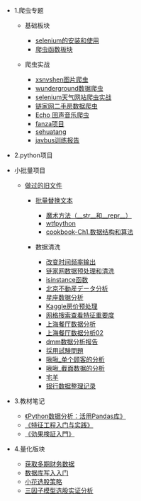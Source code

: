 - 1.爬虫专题
  - 基础板块
    - [selenium的安装和使用](scrape/selenium的安装和使用.md)
    - [爬虫函数板块](scrape/爬虫函数板块.md)
    
  - 爬虫实战

    - [xsnvshen图片爬虫](scrape/图片爬虫xsnvshen.md)
    - [wunderground数据爬虫](scrape/数据爬虫.md)
    - [selenium天气网站爬虫实战](scrape/selenium天气网站爬虫实战.md)
    - [链家网二手房数据爬虫](scrape/链家网二手房数据爬虫.md)
    - [Echo 回声音乐爬虫](scrape/Echo回声音乐爬虫.md)
    - [fanza项目](scrape/fanza项目.md)
    - [sehuatang](scrape/sehuatang.md)
    - [javbus训练报告](scrape/for_javbus.md)





- 2.python项目
- 小批量项目
  - [做过的旧文件](practice/mytest.md)
    - [批量替换文本](pythonproject/批量替换文本.md)
        - [魔术方法（\_\_str\_\_和\_\_repr\_\_）](pythonproject/魔术方法（__str__和__repr__）.md)
        - [wtfpython](pythonproject/wtfpython.md)
        - [cookbook-Ch1.数据结构和算法](cookbook/ch1.md)
    
    - 数据清洗

        - [改变时间频率输出](pythonproject/改变时间频率输出.md)
        - [链家网数据预处理和清洗](pythonproject/链家网数据预处理和清洗.md)
        -  [isinstance函数](pythonproject/isinstance函数.md)
        - [北京不動産データ分析](pythonproject/peking.md)
        - [星座数据分析](pythonproject/星座数据分析.md)
        - [Kaggle房价预处理](practice/comprehensive-data-exploration-with-python.md)
        - [网格搜索查看特征重要度](pythonproject/网格搜索查看特征重要度.md)
        - [上海餐厅数据分析](practice/上海餐厅数据分析.md)
        - [上海餐厅数据分析02](practice/上海餐厅数据分析02.md)
        - [dmm数据分析报告](practice/dmm数据分析报告-01.md)
        - [採用試験問題](practice/採用試験問題_v031.md)
        - [啾啾_单个顾客的分析](kehu/jiujiu/单个顾客的分析.md)
        - [啾啾_截面数据的分析](kehu/jiujiu/截面数据的分析.md)
        - [宅羊](kehu/宅羊.md)
        - [银行数据整理记录](practice/银行数据整理记录.md)






- 3.教材笔记
            
    - [《Python数据分析：活用Pandas库》](pandasforeveryone/README)
    - [《特征工程入门与实践》](FeatureEngineering/README)
    - [《効果検証入門》](cibook-python-master/README)




- 4.量化版块
  - [获取多期财务数据](quant策略/获取多期财务数据.md) 
  - [数据库写入入门](practice/数据库写入入门.md)
  - [小花选股策略](practice/小花选股策略.md)
  - [三因子模型选股实证分析](practice/三因子模型.md)

